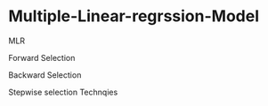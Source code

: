 # Multiple-Linear-regrssion-Model
MLR 

Forward Selection 

Backward Selection 

Stepwise selection Technqies 
